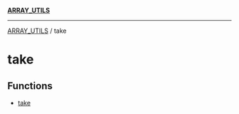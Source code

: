 [**ARRAY_UTILS**](../README.md)

***

[ARRAY_UTILS](../README.md) / take

# take

## Functions

- [take](functions/take.md)
